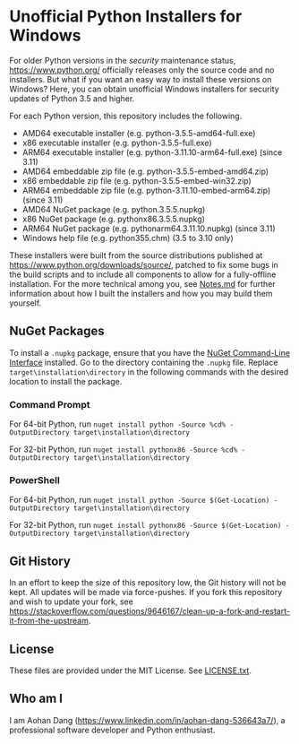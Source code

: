 # Unofficial Python Installers for Windows

For older Python versions in the *security* maintenance status, https://www.python.org/ officially releases only the source code and no installers. But what if you want an easy way to install these versions on Windows? Here, you can obtain unofficial Windows installers for security updates of Python 3.5 and higher.

For each Python version, this repository includes the following.

- AMD64 executable installer (e.g. python-3.5.5-amd64-full.exe)
- x86 executable installer (e.g. python-3.5.5-full.exe)
- ARM64 executable installer (e.g. python-3.11.10-arm64-full.exe) (since 3.11)
- AMD64 embeddable zip file (e.g. python-3.5.5-embed-amd64.zip)
- x86 embeddable zip file (e.g. python-3.5.5-embed-win32.zip)
- ARM64 embeddable zip file (e.g. python-3.11.10-embed-arm64.zip) (since 3.11)
- AMD64 NuGet package (e.g. python.3.5.5.nupkg)
- x86 NuGet package (e.g. pythonx86.3.5.5.nupkg)
- ARM64 NuGet package (e.g. pythonarm64.3.11.10.nupkg) (since 3.11)
- Windows help file (e.g. python355.chm) (3.5 to 3.10 only)

These installers were built from the source distributions published at https://www.python.org/downloads/source/, patched to fix some bugs in the build scripts and to include all components to allow for a fully-offline installation. For the more technical among you, see [Notes.md](Notes.md) for further information about how I built the installers and how you may build them yourself.

## NuGet Packages

To install a `.nupkg` package, ensure that you have the [NuGet Command-Line Interface](https://learn.microsoft.com/en-us/nuget/reference/nuget-exe-cli-reference?tabs=windows) installed. Go to the directory containing the `.nupkg` file. Replace `target\installation\directory` in the following commands with the desired location to install the package.

### Command Prompt
For 64-bit Python, run `nuget install python -Source %cd% -OutputDirectory target\installation\directory`

For 32-bit Python, run `nuget install pythonx86 -Source %cd% -OutputDirectory target\installation\directory`

### PowerShell
For 64-bit Python, run `nuget install python -Source $(Get-Location) -OutputDirectory target\installation\directory`

For 32-bit Python, run `nuget install pythonx86 -Source $(Get-Location) -OutputDirectory target\installation\directory`

## Git History

In an effort to keep the size of this repository low, the Git history will not be kept. All updates will be made via force-pushes. If you fork this repository and wish to update your fork, see https://stackoverflow.com/questions/9646167/clean-up-a-fork-and-restart-it-from-the-upstream.

## License

These files are provided under the MIT License. See [LICENSE.txt](LICENSE.txt).

## Who am I

I am Aohan Dang (https://www.linkedin.com/in/aohan-dang-536643a7/), a professional software developer and Python enthusiast.

